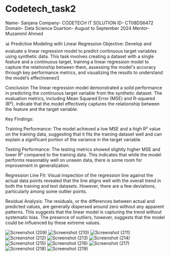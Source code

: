 # Codetech_task2
Name- Sanjana
Company- CODETECH IT SOLUTION
ID- CT08DS6472
Domain- Data Science
Duartion- August to September 2024
Mentor-  Muzammil Ahmed


📊 Predictive Modeling with Linear Regression
Objective:
Develop and evaluate a linear regression model to predict continuous target variables using synthetic data. This task involves creating a dataset with a single feature and a continuous target, training a linear regression model to capture the relationship between them, assessing the model's accuracy through key performance metrics, and visualizing the results to understand the model’s effectivenes![

Conclusion
The linear regression model demonstrated a solid performance in predicting the continuous target variable from the synthetic dataset. The evaluation metrics, including Mean Squared Error (MSE) and R-squared (R²), indicate that the model effectively captures the relationship between the feature and the target variable.

Key Findings:

Training Performance: The model achieved a low MSE and a high R² value on the training data, suggesting that it fits the training dataset well and can explain a significant portion of the variance in the target variable.

Testing Performance: The testing metrics showed slightly higher MSE and lower R² compared to the training data. This indicates that while the model performs reasonably well on unseen data, there is some room for improvement in generalization.

Regression Line Fit: Visual inspection of the regression line against the actual data points revealed that the line aligns well with the overall trend in both the training and test datasets. However, there are a few deviations, particularly among some outlier points.

Residual Analysis: The residuals, or the differences between actual and predicted values, are generally dispersed around zero without any apparent patterns. This suggests that the linear model is capturing the trend without systematic bias. The presence of outliers, however, suggests that the model could be influenced by these extreme values.

![Screenshot (209)](https://github.com/user-attachments/assets/9308e33a-e5f4-439d-9744-532427cc788c)
![Screenshot (210)](https://github.com/user-attachments/assets/2649d783-492c-4310-8fb9-f1a15512b0a4)
![Screenshot (211)](https://github.com/user-attachments/assets/5dc34e72-cc91-47a6-9f9e-ec26cf4c6be2)
![Screenshot (212)](https://github.com/user-attachments/assets/a7b6bb0e-0b67-4170-927c-498cd5cae534)
![Screenshot (213)](https://github.com/user-attachments/assets/69b9f07b-7b9e-4d21-b3c9-4e1b6f9949cd)
![Screenshot (214)](https://github.com/user-attachments/assets/ce811787-c4d6-49e6-aca6-50f80fbe178d)
![Screenshot (215)](https://github.com/user-attachments/assets/2655280e-1fd0-4076-9ff7-4082aec662e6)
![Screenshot (216)](https://github.com/user-attachments/assets/83fb8c4b-1706-46c3-b467-147118188c1c)
![Screenshot (217)](https://github.com/user-attachments/assets/f9440592-9198-4053-8892-b574f5837e10)
![Screenshot (218)](https://github.com/user-attachments/assets/3fc91296-499b-47d3-9004-6c46cb50ea6c)
![Screenshot (219)](https://github.com/user-attachments/assets/1bc6dec7-a875-4a7f-8acf-f9fef30b040d)



